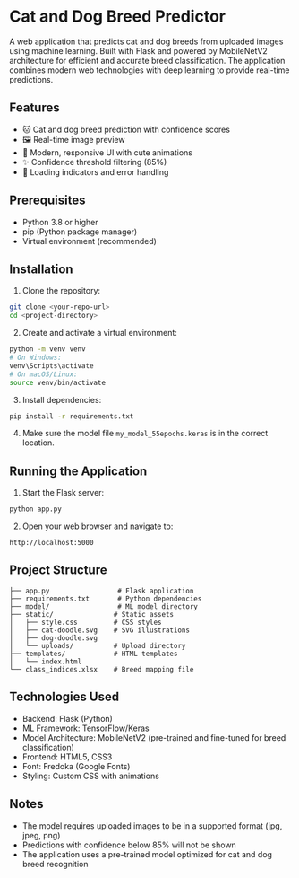 # Cat and Dog Breed Predictor

A web application that predicts cat and dog breeds from uploaded images using machine learning. Built with Flask and powered by MobileNetV2 architecture for efficient and accurate breed classification. The application combines modern web technologies with deep learning to provide real-time predictions.

## Features

- 🐱 Cat and dog breed prediction with confidence scores
- 🖼️ Real-time image preview
- 🎨 Modern, responsive UI with cute animations
- ✨ Confidence threshold filtering (85%)
- 🔄 Loading indicators and error handling

## Prerequisites

- Python 3.8 or higher
- pip (Python package manager)
- Virtual environment (recommended)

## Installation

1. Clone the repository:
```bash
git clone <your-repo-url>
cd <project-directory>
```

2. Create and activate a virtual environment:
```bash
python -m venv venv
# On Windows:
venv\Scripts\activate
# On macOS/Linux:
source venv/bin/activate
```

3. Install dependencies:
```bash
pip install -r requirements.txt
```

4. Make sure the model file `my_model_55epochs.keras` is in the correct location.

## Running the Application

1. Start the Flask server:
```bash
python app.py
```

2. Open your web browser and navigate to:
```
http://localhost:5000
```

## Project Structure

```
├── app.py                 # Flask application
├── requirements.txt       # Python dependencies
├── model/                 # ML model directory
├── static/               # Static assets
│   ├── style.css         # CSS styles
│   ├── cat-doodle.svg    # SVG illustrations
│   ├── dog-doodle.svg
│   └── uploads/          # Upload directory
├── templates/            # HTML templates
│   └── index.html
└── class_indices.xlsx    # Breed mapping file
```

## Technologies Used

- Backend: Flask (Python)
- ML Framework: TensorFlow/Keras
- Model Architecture: MobileNetV2 (pre-trained and fine-tuned for breed classification)
- Frontend: HTML5, CSS3
- Font: Fredoka (Google Fonts)
- Styling: Custom CSS with animations

## Notes

- The model requires uploaded images to be in a supported format (jpg, jpeg, png)
- Predictions with confidence below 85% will not be shown
- The application uses a pre-trained model optimized for cat and dog breed recognition 